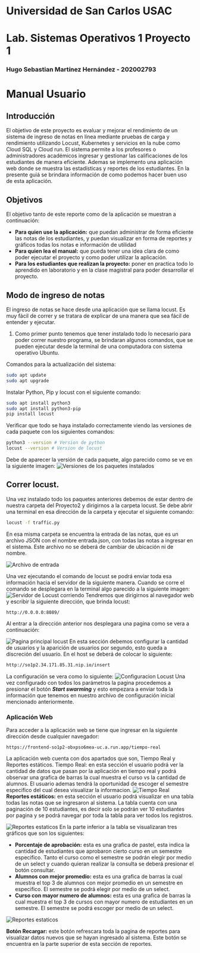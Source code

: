 ﻿
# Universidad de San Carlos USAC

# Lab. Sistemas Operativos 1 Proyecto 1

### Hugo Sebastian Martínez Hernández - 202002793

# Manual Usuario

## Introducción
El objetivo de este proyecto es evaluar y mejorar el rendimiento de un sistema de ingreso de notas en línea mediante pruebas de carga y rendimiento utilizando Locust, Kubernetes y servicios en la nube como Cloud SQL y Cloud run. El sistema permite a los profesores o administradores académicos ingresar y gestionar las calificaciones de los estudiantes de manera eficiente. Ademas se implemento una aplicación web donde se muestra las estadísticas y reportes de los estudiantes. En la presente guiá se brindara información de como podemos hacer buen uso de esta aplicación.

## Objetivos
El objetivo tanto de este reporte como de la aplicación se muestran a continuación:

- **Para quien use la aplicación:** que puedan administrar de forma eficiente las notas de los estudiantes, y puedan visualizar en forma de reportes y gráficos todas los notas e información de utilidad
- **Para quien lea el manual:** que pueda tener una idea clara de como poder ejecutar el proyecto y como poder utilizar la aplicación.
- **Para los estudiantes que realizan la proyecto:** poner en practica todo lo aprendido en laboratorio y en la clase magistral para poder desarrollar el proyecto.

## Modo de ingreso de notas
El ingreso de notas se hace desde una aplicación que se llama locust. Es muy fácil de correr y se tratara de explicar de una manera que sea fácil de entender y ejecutar.

1. Como primer punto tenemos que tener instalado todo lo necesario para poder correr nuestro programa, se brindaran algunos comandos, que se pueden ejecutar desde la terminal de una computadora con sistema operativo Ubuntu.

Comandos para la actualización del sistema:
```bash
sudo apt update
sudo apt upgrade
```
Instalar Python, Pip y locust con el siguiente comando:
```bash
sudo apt install python3
sudo apt install python3-pip
pip install locust
```
Verificar que todo se haya instalado correctamente viendo las versiones de cada paquete con los siguientes comandos:

```bash
python3 --version # Version de python
locust --version # Version de locust
```
Debe de aparecer la versión de cada paquete, algo parecido como se ve en la siguiente imagen:
![Versiones de los paquetes instalados](https://media.discordapp.net/attachments/764502305009303622/1169748065025015859/imagen.png?ex=655687c7&is=654412c7&hm=a818d1bcf2481fc1158cd83c4205f9f1509f0bb983daf08a767eca2eca43797c&=)
## Correr locust.

Una vez instalado todo los paquetes anteriores debemos de estar dentro de nuestra carpeta del Proyecto2 y dirigirnos a la carpeta locust. Se debe abrir una terminal en esa dirección de la carpeta y ejecutar el siguiente comando:
```bash
locust -f traffic.py
```
En esa misma carpeta se encuentra la entrada de las notas, que es un archivo JSON con el nombre entrada.json, con todas las notas a ingresar en el sistema. Este archivo no se deberá de cambiar de ubicación ni de nombre.

![Archivo de entrada](https://media.discordapp.net/attachments/764502305009303622/1169751320429858846/imagen.png?ex=65568acf&is=654415cf&hm=0f56ecbdcff09e39c82bad014ba88e06e92d3eb2ba6af9b394937dd7b83fd122&=&width=326&height=426)

Una vez ejecutando el comando de locust se podrá enviar toda esa información hacia el servidor de la siguiente manera. Cuando se corre el comando se desplegara en la terminal algo parecido a la siguiente imagen:
![Servidor de Locust corriendo](https://media.discordapp.net/attachments/764502305009303622/1169752129171370067/imagen.png?ex=65568b90&is=65441690&hm=dd486d58969169a594e98238bcd21079533ec1715ee0d84031a50ce35f499d39&=&width=972&height=80)
Tendremos que dirigirnos al navegador web y escribir la siguiente dirección, que brinda locust:
```
http://0.0.0.0:8089/
```

Al entrar a la dirección anterior nos desplegara una pagina como se vera a continuación:

![Pagina principal locust](https://media.discordapp.net/attachments/764502305009303622/1169783595636895804/imagen.png?ex=6556a8de&is=654433de&hm=cf22adf592b2e0851893a70ec836b0f9cd8975f24e275494cae579e2062d144d&=&width=742&height=426)
En esta sección debemos configurar la cantidad de usuarios y la aparición de usuarios por segundo, esto queda a discreción del usuario. En el host se deberá de colocar lo siguiente:
```bash
http://so1p2.34.171.85.31.nip.io/insert
```
La configuración se vera como lo siguiente:
![Configuracion Locust](https://media.discordapp.net/attachments/764502305009303622/1169784181732151427/imagen.png?ex=6556a96a&is=6544346a&hm=6206588c9326e8db0590e7205fff0134f01ebdafd1734f3e54483a906148d004&=&width=742&height=426)
Una vez configurado con todos los parámetros la pagina procedemos a presionar el botón ***Start swarming*** y esto empezara a enviar toda la información que tenemos en nuestro archivo de configuración inicial mencionado anteriormente.

### Aplicación Web

Para acceder a la aplicación web se tiene que ingresar en la siguiente dirección desde cualquier navegador:
```
https://frontend-so1p2-obxpso6mea-uc.a.run.app/tiempo-real
```
La aplicación web cuenta con dos apartados que son, Tiempo Real y Reportes estáticos.
Tiempo Real: en esta sección el usuario podrá ver la cantidad de datos que pasan por la aplicación en tiempo real y podrá observar una grafica de  barras la cual muestra el curso vs la cantidad de alumnos. El usuario ademas tendrá la oportunidad de escoger el semestre especifico del cual desea visualizar la informacion.
![Tiempo Real](https://media.discordapp.net/attachments/764502305009303622/1169785334582755388/imagen.png?ex=6556aa7d&is=6544357d&hm=7dd19e4b469dbabc773b078bc7ed5e33416b0181cccee37918036553a990a3c3&=&width=742&height=426)
**Reportes estáticos:** en esta sección el usuario podrá visualizar en una tabla todas las notas que se ingresaron al sistema. La tabla cuenta con una paginación de 10 estudiantes, es decir solo se podrán ver 10 estudiantes por pagina y se podrá navegar por toda la tabla para ver todos los registros. 

![Reportes estaticos](https://media.discordapp.net/attachments/764502305009303622/1169788044199596142/imagen.png?ex=6556ad03&is=65443803&hm=5a486a2592aa9160bffa991054c6394f03fc978da72d87ba6bef422c29b8a766&=&width=742&height=426)
En la parte inferior a la tabla se visualizaran tres gráficos que son los siguientes:
- **Porcentaje de aprobación:** esta es una grafica  de pastel, esta indica la cantidad de estudiantes que aprobaron cierto curso en un semestre especifico. Tanto el curso como el semestre se podrán elegir por medio de un select y cuando quieran realizar la consulta se deberá presionar el botón consultar.
- **Alumnos con mejor promedio:** esta es una grafica de barras la cual muestra el top 3 de alumnos con mejor promedio en un semestre en especifico. El semestre se podrá elegir por medio de un select.
- **Curso con mayor numero de alumnos:** esta es una grafica de barras la cual muestra el top 3 de cursos con mayor numero de estudiantes en un semestre. El semestre se podrá escoger por medio de un select.

![Reportes estaticos](https://media.discordapp.net/attachments/764502305009303622/1169788257928753234/imagen.png?ex=6556ad36&is=65443836&hm=6028a619840486316a2063c5b570078acac49be7fd93f63377160c671592b113&=&width=954&height=425)

**Botón Recargar:** este botón refrescara toda la pagina de reportes para visualizar datos nuevos que se hayan ingresado al sistema. Este botón se encuentra en la parte superior de esta sección de reportes.
